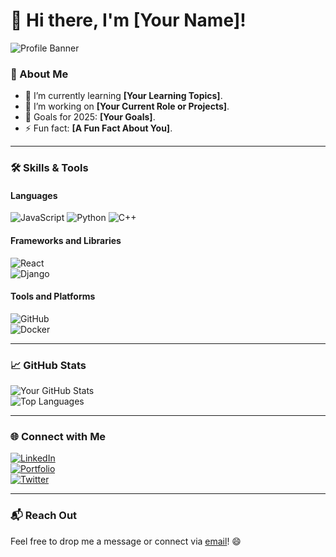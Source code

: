 # 👋 Hi there, I'm [Your Name]!

![Profile Banner](https://via.placeholder.com/1200x300?text=Welcome+to+my+GitHub+Profile!)

### 🚀 About Me

- 🌱 I’m currently learning **[Your Learning Topics]**.
- 💼 I’m working on **[Your Current Role or Projects]**.
- 🎯 Goals for 2025: **[Your Goals]**.
- ⚡ Fun fact: **[A Fun Fact About You]**.

---

### 🛠️ Skills & Tools

#### **Languages**  
![JavaScript](https://img.shields.io/badge/-JavaScript-F7DF1E?style=for-the-badge&logo=javascript&logoColor=black) 
![Python](https://img.shields.io/badge/-Python-3776AB?style=for-the-badge&logo=python&logoColor=white) 
![C++](https://img.shields.io/badge/-C++-00599C?style=for-the-badge&logo=cplusplus&logoColor=white)

#### **Frameworks and Libraries**  
![React](https://img.shields.io/badge/-React-61DAFB?style=for-the-badge&logo=react&logoColor=black)  
![Django](https://img.shields.io/badge/-Django-092E20?style=for-the-badge&logo=django&logoColor=white)

#### **Tools and Platforms**  
![GitHub](https://img.shields.io/badge/-GitHub-181717?style=for-the-badge&logo=github)  
![Docker](https://img.shields.io/badge/-Docker-2496ED?style=for-the-badge&logo=docker&logoColor=white)

---

### 📈 GitHub Stats

![Your GitHub Stats](https://github-readme-stats.vercel.app/api?username=yourusername&show_icons=true&theme=radical)  
![Top Languages](https://github-readme-stats.vercel.app/api/top-langs/?username=yourusername&layout=compact&theme=radical)

---

### 🌐 Connect with Me

[![LinkedIn](https://img.shields.io/badge/-LinkedIn-blue?style=for-the-badge&logo=linkedin)](https://linkedin.com/in/yourprofile)  
[![Portfolio](https://img.shields.io/badge/-Portfolio-black?style=for-the-badge)](https://yourportfolio.com)  
[![Twitter](https://img.shields.io/badge/-Twitter-1DA1F2?style=for-the-badge&logo=twitter&logoColor=white)](https://twitter.com/yourprofile)

---

### 📬 Reach Out

Feel free to drop me a message or connect via [email](mailto:your.email@example.com)! 😄

